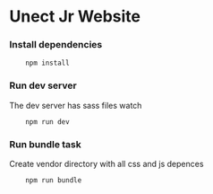 # Unect Jr Website

### Install dependencies
        npm install

### Run dev server
The dev server has sass files watch

        npm run dev

### Run bundle task
Create vendor directory with all css and js depences
        
        npm run bundle

